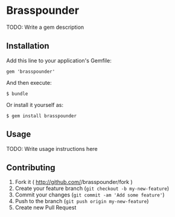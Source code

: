 # Brasspounder

TODO: Write a gem description

## Installation

Add this line to your application's Gemfile:

    gem 'brasspounder'

And then execute:

    $ bundle

Or install it yourself as:

    $ gem install brasspounder

## Usage

TODO: Write usage instructions here

## Contributing

1. Fork it ( http://github.com/<my-github-username>/brasspounder/fork )
2. Create your feature branch (`git checkout -b my-new-feature`)
3. Commit your changes (`git commit -am 'Add some feature'`)
4. Push to the branch (`git push origin my-new-feature`)
5. Create new Pull Request
